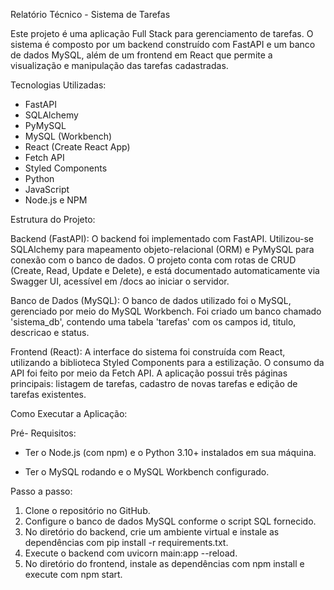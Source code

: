 Relatório Técnico - Sistema de Tarefas 

Este projeto é uma aplicação Full Stack para gerenciamento de tarefas. O sistema é composto por um backend construído com FastAPI e um banco de dados MySQL, além de um frontend em React que permite a visualização e manipulação das tarefas cadastradas.  

Tecnologias Utilizadas: 
- FastAPI 
- SQLAlchemy 
- PyMySQL 
- MySQL (Workbench) 
- React (Create React App) 
- Fetch API 
- Styled Components 
- Python 
- JavaScript 
- Node.js e NPM 

Estrutura do Projeto: 

Backend (FastAPI): 
O backend foi implementado com FastAPI. Utilizou-se SQLAlchemy para mapeamento objeto-relacional (ORM) e PyMySQL para conexão com o banco de dados. O projeto conta com rotas de CRUD (Create, Read, Update e Delete), e está documentado automaticamente via Swagger UI, acessível em /docs ao iniciar o servidor. 

Banco de Dados (MySQL): 
O banco de dados utilizado foi o MySQL, gerenciado por meio do MySQL Workbench. Foi criado um banco chamado 'sistema_db', contendo uma tabela 'tarefas' com os campos id, titulo, descricao e status. 

Frontend (React): 
A interface do sistema foi construída com React, utilizando a biblioteca Styled Components para a estilização. O consumo da API foi feito por meio da Fetch API. A aplicação possui três páginas principais: listagem de tarefas, cadastro de novas tarefas e edição de tarefas existentes. 


Como Executar a Aplicação: 

Pré- Requisitos: 

- Ter o Node.js (com npm) e o Python 3.10+ instalados em sua máquina. 

- Ter o MySQL rodando e o MySQL Workbench configurado. 

Passo a passo: 

1. Clone o repositório no GitHub. 
2. Configure o banco de dados MySQL conforme o script SQL fornecido. 
3. No diretório do backend, crie um ambiente virtual e instale as dependências com pip install -r requirements.txt. 
4. Execute o backend com uvicorn main:app --reload. 
5. No diretório do frontend, instale as dependências com npm install e execute com npm start. 
 
